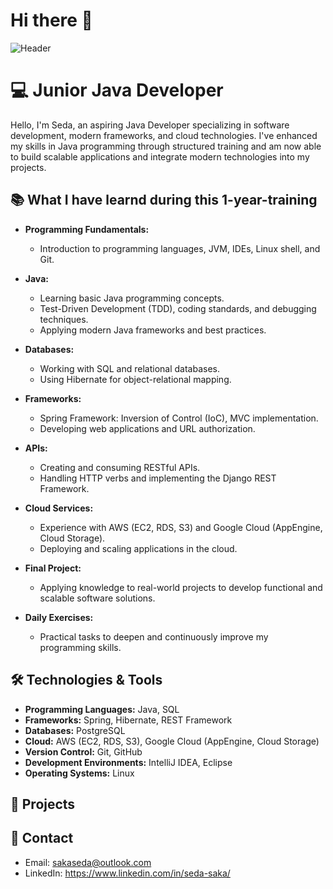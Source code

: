 # Hi there 👋
![Header](https://media.giphy.com/media/Uaxj062PavgqZRhVkS/giphy.gif)

# 💻 Junior Java Developer
Hello, I'm Seda, an aspiring Java Developer specializing in software development, modern frameworks, and cloud technologies. I've enhanced my skills in Java programming through structured training and am now able to build scalable applications and integrate modern technologies into my projects.

## 📚 What I have learnd during this 1-year-training

- **Programming Fundamentals:**
  - Introduction to programming languages, JVM, IDEs, Linux shell, and Git.
  
- **Java:**
  - Learning basic Java programming concepts.
  - Test-Driven Development (TDD), coding standards, and debugging techniques.
  - Applying modern Java frameworks and best practices.

- **Databases:**
  - Working with SQL and relational databases.
  - Using Hibernate for object-relational mapping.

- **Frameworks:**
  - Spring Framework: Inversion of Control (IoC), MVC implementation.
  - Developing web applications and URL authorization.

- **APIs:**
  - Creating and consuming RESTful APIs.
  - Handling HTTP verbs and implementing the Django REST Framework.

- **Cloud Services:**
  - Experience with AWS (EC2, RDS, S3) and Google Cloud (AppEngine, Cloud Storage).
  - Deploying and scaling applications in the cloud.

- **Final Project:**
  - Applying knowledge to real-world projects to develop functional and scalable software solutions.

- **Daily Exercises:**
  - Practical tasks to deepen and continuously improve my programming skills.

## 🛠️ Technologies & Tools

- **Programming Languages:** Java, SQL
- **Frameworks:** Spring, Hibernate, REST Framework
- **Databases:** PostgreSQL
- **Cloud:** AWS (EC2, RDS, S3), Google Cloud (AppEngine, Cloud Storage)
- **Version Control:** Git, GitHub
- **Development Environments:** IntelliJ IDEA, Eclipse
- **Operating Systems:** Linux

## 🚀 Projects
<!--
### 1. **Dream Work** - Final project in an agile team
- Project description: [Brief explanation of the project]
- Technologies: Java, Spring framework, PostgerSQL, REST API, HTML/CSS + JavaScript
-->

## 📧 Contact

- Email: sakaseda@outlook.com
- LinkedIn: https://www.linkedin.com/in/seda-saka/
